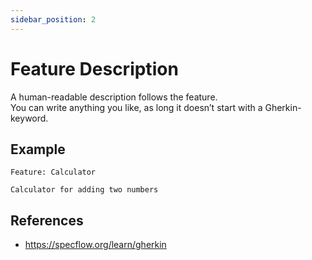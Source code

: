 ```yaml
---
sidebar_position: 2
---
```


# Feature Description

A human-readable description follows the feature.  
You can write anything you like, as long it doesn’t start with a Gherkin-keyword.

## Example

```gherkin
Feature: Calculator

Calculator for adding two numbers
```

## References

- https://specflow.org/learn/gherkin
